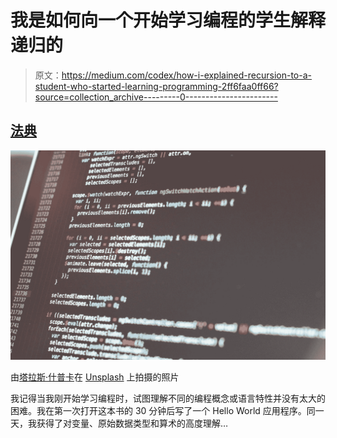 # 我是如何向一个开始学习编程的学生解释递归的

> 原文：<https://medium.com/codex/how-i-explained-recursion-to-a-student-who-started-learning-programming-2ff6faa0ff66?source=collection_archive---------0----------------------->

## [法典](http://medium.com/codex)

![](img/3a0ea67017915c2932fd2a36fede5fdc.png)

由[塔拉斯·什普卡](https://unsplash.com/@bugsster?utm_source=medium&utm_medium=referral)在 [Unsplash](https://unsplash.com?utm_source=medium&utm_medium=referral) 上拍摄的照片

我记得当我刚开始学习编程时，试图理解不同的编程概念或语言特性并没有太大的困难。我在第一次打开这本书的 30 分钟后写了一个 Hello World 应用程序。同一天，我获得了对变量、原始数据类型和算术的高度理解…